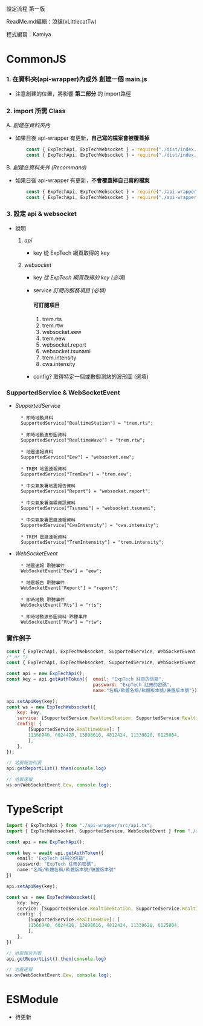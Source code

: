 #

設定流程 第一版

ReadMe.md編輯：浪貓(xLittlecatTw)

程式編寫：Kamiya

#

# CommonJS
### **1. 在資料夾(api-wrapper)內或外 創建一個 main.js**
* 注意創建的位置，將影響 **第二部分** 的 import路徑

### **2. import 所需 Class**

A. *創建在資料夾內*

* 如果日後 api-wrapper 有更新，**自己寫的檔案會被覆蓋掉**

    ```js
        const { ExpTechApi, ExpTechWebsocket } = require("./dist/index.js");
        const { ExpTechApi, ExpTechWebsocket } = require("./dist/index.min.js");
    ```

B. *創建在資料夾外 (Recommand)*

* 如果日後 api-wrapper 有更新，**不會覆蓋掉自己寫的檔案**

    ```js
        const { ExpTechApi, ExpTechWebsocket } = require("./api-wrapper/dist/index.js");
        const { ExpTechApi, ExpTechWebsocket } = require("./api-wrapper/dist/index.min.js");
    ```

### **3. 設定 api & websocket**
        
* 說明
        
    1. *api* 
            
        * key 從 ExpTech 網頁取得的 key

    2. *websocket*
        *    key     *從 ExpTech 網頁取得的 key (必填)*
        *    service *訂閱的服務項目 (必填)*
             
                #### **可訂閱項目**
                1.    trem.rts
                2.    trem.rtw
                3.    websocket.eew
                4.    trem.eew
                5.    websocket.report
                6.    websocket.tsunami
                7.    trem.intensity
                8.    cwa.intensity
                
        *    config? 取得特定一個或數個測站的波形圖 (選填)

### **SupportedService & WebSocketEvent**

* *SupportedService*

        * 即時地動資料
        SupportedService["RealtimeStation"] = "trem.rts";
        
        * 即時地動波形圖資料
        SupportedService["RealtimeWave"] = "trem.rtw";
        
        * 地震速報資料
        SupportedService["Eew"] = "websocket.eew";
        
        * TREM 地震速報資料
        SupportedService["TremEew"] = "trem.eew";
        
        * 中央氣象署地震報告資料
        SupportedService["Report"] = "websocket.report";
        
        * 中央氣象署海嘯資訊資料
        SupportedService["Tsunami"] = "websocket.tsunami";
        
        * 中央氣象署震度速報資料
        SupportedService["CwaIntensity"] = "cwa.intensity";
        
        * TREM 震度速報資料
        SupportedService["TremIntensity"] = "trem.intensity";

* *WebSocketEvent*
    
        * 地震速報 聆聽事件
        WebSocketEvent["Eew"] = "eew";
        
        * 地震報告 聆聽事件
        WebSocketEvent["Report"] = "report";
        
        * 即時地動 聆聽事件
        WebSocketEvent["Rts"] = "rts";
        
        * 即時地動波形圖資料 聆聽事件
        WebSocketEvent["Rtw"] = "rtw";

### **實作例子**  
```js
const { ExpTechApi, ExpTechWebsocket, SupportedService, WebSocketEvent } = require("./api-wrapper/dist/index.js");
/* or */
const { ExpTechApi, ExpTechWebsocket, SupportedService, WebSocketEvent } = require("./api-wrapper/dist/index.min.js");

const api = new ExpTechApi();
const key = api.getAuthToken({  email: "ExpTech 註冊的信箱", 
                                password: "ExpTech 註冊的密碼", 
                                name:"名稱/軟體名稱/軟體版本號/裝置版本號"});

api.setApiKey(key);
const ws = new ExpTechWebsocket({
    key: key,
    service: [SupportedService.RealtimeStation, SupportedService.RealtimeWave],
    config: {
        [SupportedService.RealtimeWave]: [
        11366940, 6024428, 13898616, 4812424, 11339620, 6125804,
        ],
    },
});

// 地震報告列表
api.getReportList().then(console.log)

// 地震速報
ws.on(WebSocketEvent.Eew, console.log);
```

# TypeScript
```ts
import { ExpTechApi } from "./api-wrapper/src/api.ts";
import { ExpTechWebsocket, SupportedService, WebSocketEvent } from "./api-wrapper/src/websocket.ts";

const api = new ExpTechApi();

const key = await api.getAuthToken({
    email: "ExpTech 註冊的信箱", 
    password: "ExpTech 註冊的密碼", 
    name:"名稱/軟體名稱/軟體版本號/裝置版本號"
})

api.setApiKey(key);

const ws = new ExpTechWebsocket({
    key: key,
    service: [SupportedService.RealtimeStation, SupportedService.RealtimeWave],
    config: {
        [SupportedService.RealtimeWave]: [
        11366940, 6024428, 13898616, 4812424, 11339620, 6125804,
        ],
    },
})

// 地震報告列表
api.getReportList().then(console.log)

// 地震速報
ws.on(WebSocketEvent.Eew, console.log);
```

# ESModule
* 待更新